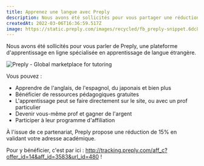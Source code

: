 ```yaml
--- 
title: Apprenez une langue avec Preply 
description: Nous avons été sollicités pour vous partager une réduction étudiante avec Preply, une plateforme d'apprentissage de langues à distance 
createdAt: 2022-03-06T16:36:59.517Z 
image: https://static.preply.com/images/recycled/fb_preply-snippet.6dc833145424.png
---
```


Nous avons été sollicités pour vous parler de Preply, une plateforme d'apprentissage en ligne spécialisée en apprentissage de langue étrangère.

![Preply - Global marketplace for tutoring](https://static.preply.com/images/recycled/fb_preply-snippet.6dc833145424.png)

Vous pouvez :
* Apprendre de l'anglais, de l'espagnol, du japonais et bien plus
* Bénéficier de ressources pédagogiques gratuites
* L'apprentissage peut se faire directement sur le site, ou avec un prof particulier
* Devenir vous-même prof et gagner de l'argent
* Participer à leur programme d'affiliation

À l'issue de ce partenariat, Preply propose une réduction de 15% en validant votre adresse académique.

Pour y bénéficier, c'est par ici : http://tracking.preply.com/aff_c?offer_id=14&aff_id=3583&url_id=480 !


